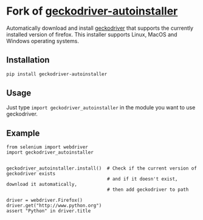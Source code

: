 # Fork of [geckodriver-autoinstaller](https://github.com/yeongbin-jo/python-geckodriver-autoinstaller)
Automatically download and install [geckodriver](https://github.com/mozilla/geckodriver/releases/latest) that supports the currently installed version of firefox. This installer supports Linux, MacOS and Windows operating systems.

## Installation

```bash
pip install geckodriver-autoinstaller
```

## Usage
Just type `import geckodriver_autoinstaller` in the module you want to use geckodriver.

## Example
```
from selenium import webdriver
import geckodriver_autoinstaller


geckodriver_autoinstaller.install()  # Check if the current version of geckodriver exists
                                     # and if it doesn't exist, download it automatically,
                                     # then add geckodriver to path

driver = webdriver.Firefox()
driver.get("http://www.python.org")
assert "Python" in driver.title
```
